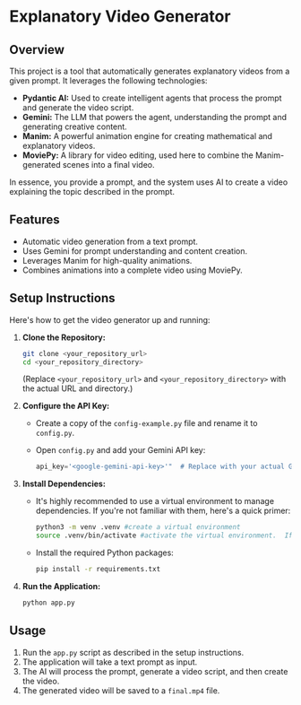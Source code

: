 # Explanatory Video Generator

## Overview

This project is a tool that automatically generates explanatory videos from a given prompt. It leverages the following technologies:

* **Pydantic AI:** Used to create intelligent agents that process the prompt and generate the video script.
* **Gemini:** The LLM that powers the agent, understanding the prompt and generating creative content.
* **Manim:** A powerful animation engine for creating mathematical and explanatory videos.
* **MoviePy:** A library for video editing, used here to combine the Manim-generated scenes into a final video.

In essence, you provide a prompt, and the system uses AI to create a video explaining the topic described in the prompt.

## Features

* Automatic video generation from a text prompt.
* Uses Gemini for prompt understanding and content creation.
* Leverages Manim for high-quality animations.
* Combines animations into a complete video using MoviePy.

## Setup Instructions

Here's how to get the video generator up and running:

1.  **Clone the Repository:**
    ```bash
    git clone <your_repository_url>
    cd <your_repository_directory>
    ```
    (Replace `<your_repository_url>` and `<your_repository_directory>` with the actual URL and directory.)

2.  **Configure the API Key:**

    * Create a copy of the `config-example.py` file and rename it to `config.py`.
    * Open `config.py` and add your Gemini API key:

        ```python
        api_key='<google-gemini-api-key>'"  # Replace with your actual Gemini API key
        ```

3.  **Install Dependencies:**

    * It's highly recommended to use a virtual environment to manage dependencies.  If you're not familiar with them, here's a quick primer:
        ```bash
        python3 -m venv .venv #create a virtual environment
        source .venv/bin/activate #activate the virtual environment.  If on windows use .\.venv\Scripts\activate
        ```
    * Install the required Python packages:
        ```bash
        pip install -r requirements.txt
        ```

4.  **Run the Application:**
    ```bash
    python app.py
    ```

## Usage

1.  Run the `app.py` script as described in the setup instructions.
2.  The application will take a text prompt as input.
3.  The AI will process the prompt, generate a video script, and then create the video.
4.  The generated video will be saved to a `final.mp4` file.
